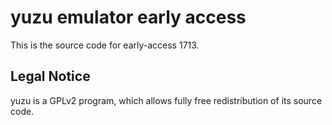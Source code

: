 yuzu emulator early access
=============

This is the source code for early-access 1713.

## Legal Notice

yuzu is a GPLv2 program, which allows fully free redistribution of its source code.